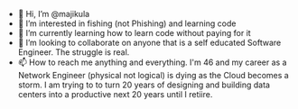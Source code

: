 - 👋 Hi, I’m @majikula
- 👀 I’m interested in fishing (not Phishing) and learning code
- 🌱 I’m currently learning how to learn code without paying for it
- 💞️ I’m looking to collaborate on anyone that is a self educated Software Engineer. The struggle is real.
- 📫 How to reach me anything and everything. I'm 46 and my career as a Network Engineer (physical not logical) is dying as the Cloud becomes a storm. I am trying to to turn 20 years of designing and building data centers into a productive next 20 years until I retiire.

<!---
majikula/majikula is a ✨ special ✨ repository because its `README.md` (this file) appears on your GitHub profile.
You can click the Preview link to take a look at your changes.
--->
